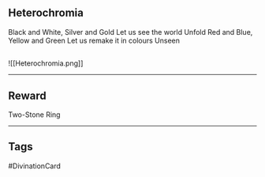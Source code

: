 ## Heterochromia
Black and White, Silver and Gold
Let us see the world Unfold
Red and Blue, Yellow and Green
Let us remake it in colours Unseen
## 
![[Heterochromia.png]]

---
## Reward
Two-Stone Ring

---
## Tags
#DivinationCard